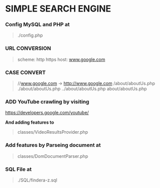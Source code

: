 # SIMPLE SEARCH ENGINE

### Config MySQL and PHP at 

> ./config.php

### URL CONVERSION

>scheme: http https
>host: www.google.com
>
>
### CASE                       CONVERT
>//www.google.com -> http://www.google.com
>/about/aboutUs.php
>./about/aboutUs.php
>../about/aboutUs.php
>about/aboutUs.php


### ADD YouTube crawling by visiting 

https://developers.google.com/youtube/

**And adding features to**
>classes/VideoResultsProvider.php

### Add features by Parseing document at 

>classes/DomDocumentParser.php

### SQL File at

>./SQL/findera-z.sql